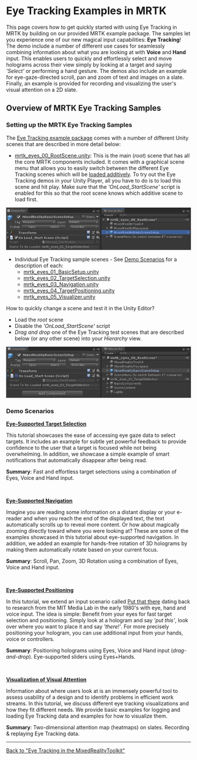 # Eye Tracking Examples in MRTK
This page covers how to get quickly started with using Eye Tracking in MRTK by building on our provided MRTK example package.
The samples let you experience one of our new magical input capabilities: **Eye Tracking**! 
The demo include a number of different use cases for seamlessly combining information about what you are looking at with **Voice** and **Hand** input. 
This enables users to quickly and effortlessly select and move holograms across their view simply by looking at a target and saying _'Select'_ or performing a hand gesture. 
The demos also include an example for eye-gaze-directed scroll, pan and zoom of text and images on a slate. 
Finally, an example is provided for recording and visualizing the user's visual attention on a 2D slate.


## Overview of MRTK Eye Tracking Samples

### Setting up the MRTK Eye Tracking Samples
The [Eye Tracking example package](/Assets/MixedRealityToolkit.Examples/Demos/EyeTracking/) comes with a number of different Unity scenes that are described in more detail below:
- [mrtk_eyes_00_RootScene.unity](/Assets/MixedRealityToolkit.Examples/Demos/EyeTracking/Scenes/): 
This is the main (_root_) scene that has all the core MRTK components included. 
It comes with a graphical scene menu that allows you to easily switch between the different Eye Tracking scenes which will be [loaded additively](href:https://docs.unity3d.com/ScriptReference/SceneManagement.LoadSceneMode.Additive.html). 
To try out the Eye Tracking demos in your Unity Player, all you have to do is to load this scene and hit play.
Make sure that the _'OnLoad_StartScene'_ script is enabled for this so that the root scene knows which additive scene to load first.

![Example for the OnLoad_StartScene script](/Documentation/Images/EyeTracking/mrtk_et_rootscene_onload.png)

- Individual Eye Tracking sample scenes - See [Demo Scenarios](#demo-scenarios) for a description of each:
  - [mrtk_eyes_01_BasicSetup.unity](/Assets/MixedRealityToolkit.Examples/Demos/EyeTracking/Scenes/)
  - [mrtk_eyes_02_TargetSelection.unity](/Assets/MixedRealityToolkit.Examples/Demos/EyeTracking/Scenes/)
  - [mrtk_eyes_03_Navigation.unity](/Assets/MixedRealityToolkit.Examples/Demos/EyeTracking/Scenes/)
  - [mrtk_eyes_04_TargetPositioning.unity](/Assets/MixedRealityToolkit.Examples/Demos/EyeTracking/Scenes/)
  - [mrtk_eyes_05_Visualizer.unity](/Assets/MixedRealityToolkit.Examples/Demos/EyeTracking/Scenes/)

How to quickly change a scene and test it in the Unity Editor?
- Load the _root_ scene
- Disable the _'OnLoad_StartScene'_ script
- _Drag and drop_ one of the Eye Tracking test scenes that are described below (or any other scene) into your _Hierarchy_ view.

![Example for the OnLoad_StartScene script](/Documentation/Images/EyeTracking/mrtk_et_rootscene_onload2.png)
  
### Demo Scenarios
[**Eye-Supported Target Selection**](EyeTracking_TargetSelection.md)

This tutorial showcases the ease of accessing eye gaze data to select targets. 
It includes an example for subtle yet powerful feedback to provide confidence to the user that a target is focused while not being overwhelming.
In addition, we showcase a simple example of smart notifications that automatically disappear after being read. 

**Summary**: Fast and effortless target selections using a combination of Eyes, Voice and Hand input.

<br>


[**Eye-Supported Navigation**](EyeTracking_Navigation.md)

Imagine you are reading some information on a distant display or your e-reader and when you reach the end of the displayed text, the text automatically scrolls up to reveal more content. 
Or how about magically zooming directly toward where you were looking at? 
These are some of the examples showcased in this tutorial about eye-supported navigation.
In addition, we added an example for hands-free rotation of 3D holograms by making them automatically rotate based on your current focus. 

**Summary**: Scroll, Pan, Zoom, 3D Rotation using a combination of Eyes, Voice and Hand input.

<br>


[**Eye-Supported Positioning**](EyeTracking_Positioning.md)

In this tutorial, we extend an input scenario called [Put that there](https://youtu.be/CbIn8p4_4CQ) dating back to research from the MIT Media Lab in the early 1980's with eye, hand and voice input.
The idea is simple: Benefit from your eyes for fast target selection and positioning. 
Simply look at a hologram and say _'put this'_, look over where you want to place it and say _'there!'_. 
For more precisely positioning your hologram, you can use additional input from your hands, voice or controllers. 

**Summary**: Positioning holograms using Eyes, Voice and Hand input (*drag-and-drop*). Eye-supported sliders using Eyes+Hands. 

<br>


[**Visualization of Visual Attention**](EyeTracking_Visualization.md)

Information about where users look at is an immensely powerful tool to assess usability of a design and to identify problems in efficient work streams. 
In this tutorial, we discuss different eye tracking visualizations and how they fit different needs. 
We provide basic examples for logging and loading Eye Tracking data and examples for how to visualize them. 

**Summary**: Two-dimensional attention map (heatmaps) on slates. Recording & replaying Eye Tracking data.

---
[Back to "Eye Tracking in the MixedRealityToolkit"](EyeTracking_Main.md)

